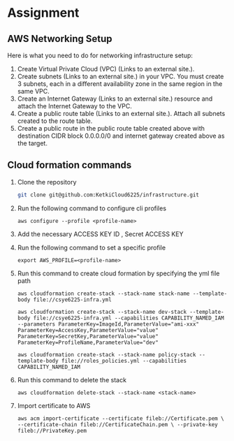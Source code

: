# Assignment

## AWS Networking Setup
    
Here is what you need to do for networking infrastructure setup:

1. Create Virtual Private Cloud (VPC) (Links to an external site.).
2. Create subnets (Links to an external site.) in your VPC. You must create 3 subnets, each in a different availability zone in the same region in the same VPC.
3. Create an Internet Gateway (Links to an external site.) resource and attach the Internet Gateway to the VPC.
4. Create a public route table (Links to an external site.). Attach all subnets created to the route table.
5. Create a public route in the public route table created above with destination CIDR block 0.0.0.0/0 and internet gateway created above as the target.

## Cloud formation commands

1. Clone the repository

    ```sh
    git clone git@github.com:KetkiCloud6225/infrastructure.git
    ```


2. Run the following command to configure cli profiles
   
   ```
   aws configure --profile <profile-name>
   ```

3. Add the necessary ACCESS KEY ID , Secret ACCESS KEY

4. Run the following command to set a specific profile 

   ```
   export AWS_PROFILE=<profile-name>
   ```

5. Run this command to create cloud formation by specifying the yml file path

    ```
   aws cloudformation create-stack --stack-name stack-name --template-body file://csye6225-infra.yml
   ```
   
   ```
   aws cloudformation create-stack --stack-name dev-stack --template-body file://csye6225-infra.yml --capabilities CAPABILITY_NAMED_IAM --parameters ParameterKey=ImageId,ParameterValue="ami-xxx" ParameterKey=AccessKey,ParameterValue="value" ParameterKey=SecretKey,ParameterValue="value" ParameterKey=ProfileName,ParameterValue="dev"
   ```

   ```
   aws cloudformation create-stack --stack-name policy-stack --template-body file://roles_policies.yml --capabilities CAPABILITY_NAMED_IAM
   ```

6. Run this command to delete the stack
    
    ```    
    aws cloudformation delete-stack --stack-name <stack-name>
    ```

7. Import certificate to AWS
   ```
   aws acm import-certificate --certificate fileb://Certificate.pem \ --certificate-chain fileb://CertificateChain.pem \ --private-key fileb://PrivateKey.pem
   ```    
